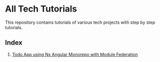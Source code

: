 # All Tech Tutorials

This repository contains tutorials of various tech projects with step by step tutorials.

## Index

1. [Todo App using Nx Angular Monorepo with Module Federation](./todo-monorepo-app/README.md)
